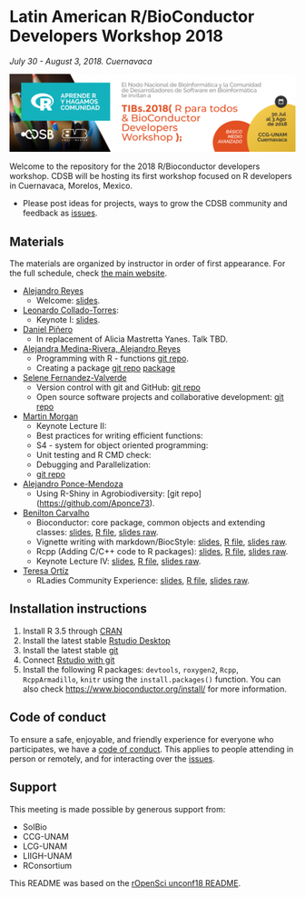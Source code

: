 # Latin American R/BioConductor Developers Workshop 2018

_July 30 - August 3, 2018. Cuernavaca_

![](images/Banner_big-1200x327.png)

Welcome to the repository for the 2018 R/Bioconductor developers workshop. CDSB will be hosting its first workshop focused on R developers in Cuernavaca, Morelos, Mexico.

* Please post ideas for projects, ways to grow the CDSB community and feedback as [issues](https://github.com/ComunidadBioInfo/rbioc18/issues/).

## Materials

The materials are organized by instructor in order of first appearance. For the full schedule, check [the main website](http://www.comunidadbioinfo.org/r-bioconductor-developers-workshop-2018/).

* [Alejandro Reyes](http://alejandroreyes.org/)
    - Welcome: [slides](https://www.dropbox.com/s/wb9ng2slpbnteab/CDSB-AlejandroReyes_v1.1.pdf?dl=0).
* [Leonardo Collado-Torres](http://lcolladotor.github.io):
    - Keynote I: [slides](https://speakerdeck.com/lcolladotor/cdsbmexico).
* [Daniel Piñero](http://web.ecologia.unam.mx/index.php/investigadores/daniel-pinero)
    - In replacement of Alicia Mastretta Yanes. Talk TBD.
* [Alejandra Medina-Rivera, Alejandro Reyes](http://liigh.unam.mx/amedina/)
    - Programming with R - functions [git repo](https://github.com/amedina-liigh/QuickIntroToR).
    - Creating a package [git repo](https://github.com/ComunidadBioInfo/rbioc18/tree/master/materials/package_intro) [package](https://github.com/areyesq89/DESeq2MDS)
* [Selene Fernandez-Valverde](https://www.linkedin.com/in/selenefernandez/)
    - Version control with git and GitHub: [git repo](https://liz-fernandez.github.io/TIB2018_Git/)
    - Open source software projects and collaborative development: [git repo](https://liz-fernandez.github.io/TIB2018_Git/)
* [Martin Morgan](https://www.roswellpark.org/martin-morgan)
    - Keynote Lecture II: 
    - Best practices for writing efficient functions: 
    - S4 - system for object oriented programming: 
    - Unit testing and R CMD check: 
    - Debugging and Parallelization: 
    - [git repo](https://github.com/Bioconductor/BiocAdvanced/blob/LatAm-2018/README.md)
* [Alejandro Ponce-Mendoza](https://github.com/APonce73)
    - Using R-Shiny in Agrobiodiversity: [git repo] (https://github.com/Aponce73).
* [Benilton Carvalho](https://scholar.google.com/citations?user=44vQTS4AAAAJ&hl=en)
    - Bioconductor: core package, common objects and extending classes: [slides](), [R file](), [slides raw]().
    - Vignette writing with markdown/BiocStyle: [slides](), [R file](), [slides raw]().
    - Rcpp (Adding C/C++ code to R packages): [slides](), [R file](), [slides raw]().
    - Keynote Lecture IV: [slides](), [R file](), [slides raw]().
* [Teresa Ortíz](http://www.teresa-ortiz.com/eng)
    - RLadies Community Experience: [slides](), [R file](), [slides raw]().

## Installation instructions

1. Install R 3.5 through [CRAN](https://cran.r-project.org/)
2. Install the latest stable [Rstudio Desktop](https://www.rstudio.com/products/rstudio/download/)
3. Install the latest stable [git](http://happygitwithr.com/install-git.html)
4. Connect [Rstudio with git](http://happygitwithr.com/rstudio-git-github.html)
5. Install the following R packages: `devtools`, `roxygen2`, `Rcpp`, `RcppArmadillo`, `knitr` using the `install.packages()` function. You can also check https://www.bioconductor.org/install/ for more information.

## Code of conduct

To ensure a safe, enjoyable, and friendly experience for everyone who participates, we have a [code of conduct](https://github.com/ComunidadBioInfo/R-BioConductor-Developers-Workshop-2018/blob/master/R-Bioconductor-2018_Program.rmd#code-of-conduct).  This applies to people attending in person or remotely, and for interacting over the [issues](https://github.com/ComunidadBioInfo/rbioc18/issues/).

## Support

This meeting is made possible by generous support from:

- SoIBio
- CCG-UNAM
- LCG-UNAM
- LIIGH-UNAM
- RConsortium

This README was based on the [rOpenSci unconf18 README](https://raw.githubusercontent.com/ropensci/unconf18/master/README.md).
